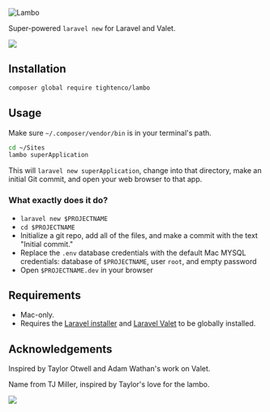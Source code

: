 ![Lambo](https://raw.githubusercontent.com/tightenco/lambo/master/lambo.jpg)

Super-powered `laravel new` for Laravel and Valet.


![](https://raw.githubusercontent.com/tightenco/lambo/master/lambo.gif)


## Installation

```bash
composer global require tightenco/lambo
```

## Usage

Make sure `~/.composer/vendor/bin` is in your terminal's path.

```bash
cd ~/Sites
lambo superApplication
```

This will `laravel new superApplication`, change into that directory, make an initial Git commit, and open your web browser to that app.

### What exactly does it do?

- `laravel new $PROJECTNAME`
- `cd $PROJECTNAME`
- Initialize a git repo, add all of the files, and make a commit with the text "Initial commit."
- Replace the `.env` database credentials with the default Mac MYSQL credentials: database of `$PROJECTNAME`, user `root`, and empty password
- Open `$PROJECTNAME.dev` in your browser

## Requirements

- Mac-only.
- Requires the [Laravel installer](https://laravel.com/docs/installation#installing-laravel) and [Laravel Valet](https://laravel.com/docs/valet) to be globally installed.

## Acknowledgements

Inspired by Taylor Otwell and Adam Wathan's work on Valet.

Name from TJ Miller, inspired by Taylor's love for the lambo.

![](https://i.imgur.com/CrS803Y.gif)
